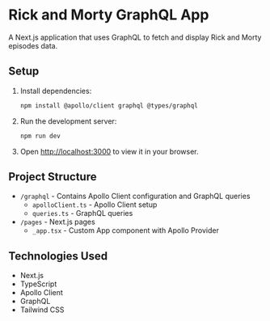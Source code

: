 # Rick and Morty GraphQL App

A Next.js application that uses GraphQL to fetch and display Rick and Morty episodes data.

## Setup

1. Install dependencies:
   ```bash
   npm install @apollo/client graphql @types/graphql
   ```

2. Run the development server:
   ```bash
   npm run dev
   ```

3. Open [http://localhost:3000](http://localhost:3000) to view it in your browser.

## Project Structure

- `/graphql` - Contains Apollo Client configuration and GraphQL queries
  - `apolloClient.ts` - Apollo Client setup
  - `queries.ts` - GraphQL queries
- `/pages` - Next.js pages
  - `_app.tsx` - Custom App component with Apollo Provider

## Technologies Used

- Next.js
- TypeScript
- Apollo Client
- GraphQL
- Tailwind CSS
